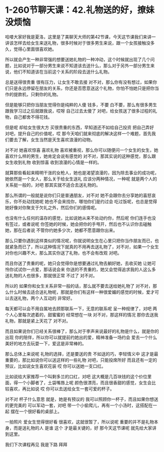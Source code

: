 # 1-260节聊天课：42.礼物送的好，撩妹没烦恼

哈喽大家好我是夏洛，这里是了美聊天大师的第42节课，今天这节课我们来讲一讲该怎样去给女生来送礼物，很多时候对于很多男生来说，跟一个女孩接触没多久，觉得心里面很喜欢她。

所以就会产生一种非常强的想要送她礼物的一种冲动，这个时候就出现了几个问题，比如说对于一部分男生来说不知道该去送什么，那么对于另外一部分男生来说，他们不知道该在当前这个关系的阶段去送什么礼物。

总是送得很贵重 很有压力，让女生不敢去接 对不对，那么你有没有想过，如果你们只是永远停留在朋友的关系，你还是否愿意送这个礼物，你怕不怕她只是把你当作的提款机，只剩你的礼物。

但是能够只把你当朋友觉得你是纯粹的人傻 钱多，不要 白不要，那么有很多男生跟我学习过之后就跟我说，哎呀 自己过去太傻了 对吧，给女孩送了很多过程的礼物，自己都舍不得花钱。

但是呢 却给女生很大方 买很贵重的东西，早知道还不如给自己投资 把自己弄好 对吧，提升自己的价值呢，哎 那今天咱们就来彻底的解决这样一个难题，首先我们要去了解，女生当然是天生喜欢浪漫的动物。

对不对 她喜欢惊喜 喜欢礼物 喜欢被重视，那么你可以随便问一个女生的女生，她喜欢什么样的男生，她肯定会说有感觉的 对不对，那其实说的这种感觉，那么跟女生收到礼物 收到惊喜 收到浪漫的心情是一样的。

就算那些看起来精明干涨的女枪人，她也是渴望浪漫的，因为除去事业的成功呢，她依然是一个女人，那么关于给女生送礼 应该分两种情况，一种呢 就是两个人的关系挺一般的，对吧 那其实就不适合去送礼物的。

那么所谓的一般就是说你们只是普通朋友，对不对 她不会跟你去分享她的喜怒哀乐，你不处动找她呢 她也不会来找你，哪怕你们是约过会 吃过饭呢，也总是觉得她好像对你聚支于欠礼之外，然后你们的感情呢。

也没有什么任何的温存的感觉，比如说她从来不处动约你，然后呢 你们连手也没有签过，或者说呢 你签她的时候，她会把你的手甩开，然后也不认识你去碰触她，那在后者说 不管你约她多少次，她都不愿意跟你出来。

那么只要你遇到这样类似的情况呢，你就说明女生在心里只把你当作朋友而已，也就紧急而已了，所以这种情况下就真的不用再去送礼物了，对不对，如果一个女生对你也兴趣不大，那么其实你送了礼物，也不会有改观 对吧。

而且你送了贵重的呢，她只会觉得你是想要通过礼物去躺好她，去收买她 让她可怜你试试你一点爱，那话说会来 你送的不贵重的，她又会觉得追求我的人这么多 送礼物的人也很多，那就很正常 不过了 对不对。

所以的 如果你和女生关系非常一般的话，那么就不要去送给她礼物了 对不对，那么什么时候去适合送礼物呢，那就是你们有这样一种很爱媚的感觉的时候，爱才可以去送礼物，两个人互动的 非常好。

每天都可以会不用自属地去顾那联系一下，无意的联系呢 呈一种规律了，对吧 两个人心里每次遮着的，甜蜜蜜的 经常想在一块 对不对，那这样的情况 那你去送我礼物，那就是紧上天花了 对不对。

而且如果说你们已经关系很棒了，那么对于李声来说最好的礼物是什么，就是你的出现 你的陪伴，所以你可以就提前约她出的爱，精神准备一场约会 爱去一个什么美好的地方去玩耍一下，爱这是非常棒的。

那么总体上来说呢 礼物的选择，还是要送的贵 不如送的巧，李轻情义中 这才是最重要的，那比如说你可以送这样的一些礼物 对吧，只能投席所好 而且还有一定的预议，比如说女生喜欢花装 哎 你可以送她一支口红。

比如说给大家推荐一个叫剩多兰的口红，对吧 这大概是几百块钱的这个价位里面，得一个小脚者了，土袋嘴唇上呢 颜色很漂亮，而且很香甜的感觉，女生会比较喜欢，再比如说 哎 你可以去送给女生一套可爱的杯子。

对不对 杯子什么意思 就是，她是有预议的 我可以照顾你一杯子，而且如果你想送的更完美的 可以军动一套，对吧 带一个小偷爬儿，再有一个小汤时，这搭配在一起 摆在一个很好看的桌部上。

一拍照片 爱女生觉得很好看 很喜欢，这就很暂了，所以说呢 重要的并不是礼物本身，而是送礼物的人 是谁 这个 才是最关键的，好 那今天这节课呢 就先给大家讲到这里。

我们下次课程再见 我是下路 拜拜